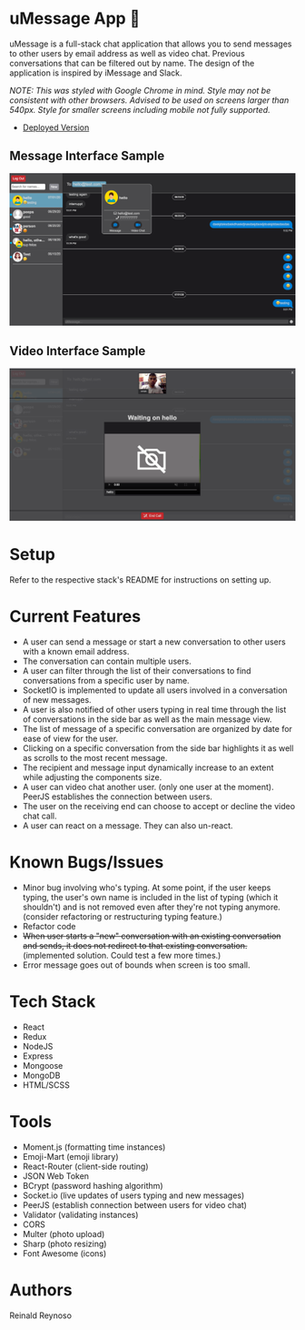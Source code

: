 # uMessage App 📱

uMessage is a full-stack chat application that allows you to send messages to other users by email address as well as video chat. Previous conversations that can be filtered out by name. The design of the application is inspired by iMessage and Slack. 

*NOTE: This was styled with Google Chrome in mind. Style may not be consistent with other browsers. Advised to be used on screens larger than 540px. Style for smaller screens including mobile not fully supported.*

* [Deployed Version](https://umessenger-frontend.herokuapp.com/)

## Message Interface Sample

![Image of Message](frontend/public/sample-image/message-sample.png)

## Video Interface Sample

![Image of Video](frontend/public/sample-image/video-sample.png)

# Setup

Refer to the respective stack's README for instructions on setting up.

# Current Features

* A user can send a message or start a new conversation to other users with a known email address. 
* The conversation can contain multiple users.
* A user can filter through the list of their conversations to find conversations from a specific user by name.
* SocketIO is implemented to update all users involved in a conversation of new messages.
* A user is also notified of other users typing in real time through the list of conversations in the side bar as well as the main message view.
* The list of message of a specific conversation are organized by date for ease of view for the user.
* Clicking on a specific conversation from the side bar highlights it as well as scrolls to the most recent message.
* The recipient and message input dynamically increase to an extent while adjusting the components size.
* A user can video chat another user. (only one user at the moment). PeerJS establishes the connection between users.
* The user on the receiving end can choose to accept or decline the video chat call.
* A user can react on a message. They can also un-react.

# Known Bugs/Issues
* Minor bug involving who's typing. At some point, if the user keeps typing, the user's own name is included in the list of typing (which it shouldn't) and is not removed even after they're not typing anymore. (consider refactoring or restructuring typing feature.)
* Refactor code
* ~~When user starts a "new" conversation with an existing conversation and sends, it does not redirect to that existing conversation.~~ (implemented solution. Could test a few more times.)
* Error message goes out of bounds when screen is too small.

# Tech Stack

* React
* Redux
* NodeJS
* Express
* Mongoose
* MongoDB
* HTML/SCSS

# Tools

* Moment.js (formatting time instances)
* Emoji-Mart (emoji library)
* React-Router (client-side routing)
* JSON Web Token 
* BCrypt (password hashing algorithm)
* Socket.io (live updates of users typing and new messages) 
* PeerJS (establish connection between users for video chat)
* Validator (validating instances)
* CORS
* Multer (photo upload)
* Sharp (photo resizing)
* Font Awesome (icons)

# Authors
Reinald Reynoso
